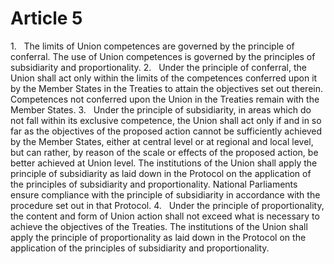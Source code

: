 # Article 5
1.   The limits of Union competences are governed by the principle of conferral. The use of Union competences is governed by the principles of subsidiarity and proportionality. 2.   Under the principle of conferral, the Union shall act only within the limits of the competences conferred upon it by the Member States in the Treaties to attain the objectives set out therein. Competences not conferred upon the Union in the Treaties remain with the Member States. 3.   Under the principle of subsidiarity, in areas which do not fall within its exclusive competence, the Union shall act only if and in so far as the objectives of the proposed action cannot be sufficiently achieved by the Member States, either at central level or at regional and local level, but can rather, by reason of the scale or effects of the proposed action, be better achieved at Union level. The institutions of the Union shall apply the principle of subsidiarity as laid down in the Protocol on the application of the principles of subsidiarity and proportionality. National Parliaments ensure compliance with the principle of subsidiarity in accordance with the procedure set out in that Protocol. 4.   Under the principle of proportionality, the content and form of Union action shall not exceed what is necessary to achieve the objectives of the Treaties. The institutions of the Union shall apply the principle of proportionality as laid down in the Protocol on the application of the principles of subsidiarity and proportionality.